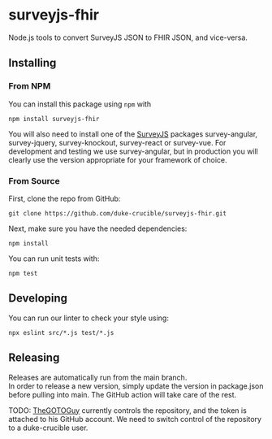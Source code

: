 # surveyjs-fhir
Node.js tools to convert SurveyJS JSON to FHIR JSON, and vice-versa.

## Installing

### From NPM

You can install this package using `npm` with
```
npm install surveyjs-fhir
```

You will also need to install one of the [SurveyJS](https://github.com/surveyjs/survey-library) packages survey-angular, survey-jquery, survey-knockout, survey-react or survey-vue.
For development and testing we use survey-angular, but in production you will clearly use the version appropriate for your framework of choice.

### From Source

First, clone the repo from GitHub:
```
git clone https://github.com/duke-crucible/surveyjs-fhir.git
```

Next, make sure you have the needed dependencies:
```
npm install
```

You can run unit tests with:
```
npm test
```

## Developing

You can run our linter to check your style using:
```
npx eslint src/*.js test/*.js
```

## Releasing

Releases are automatically run from the main branch.  
In order to release a new version, simply update the version in package.json before pulling into main.
The GitHub action will take care of the rest.

TODO:  [TheGOTOGuy](https://www.github.com/TheGOTOGuy) currently controls the repository, and the token is attached to his GitHub account.
We need to switch control of the repository to a duke-crucible user.
